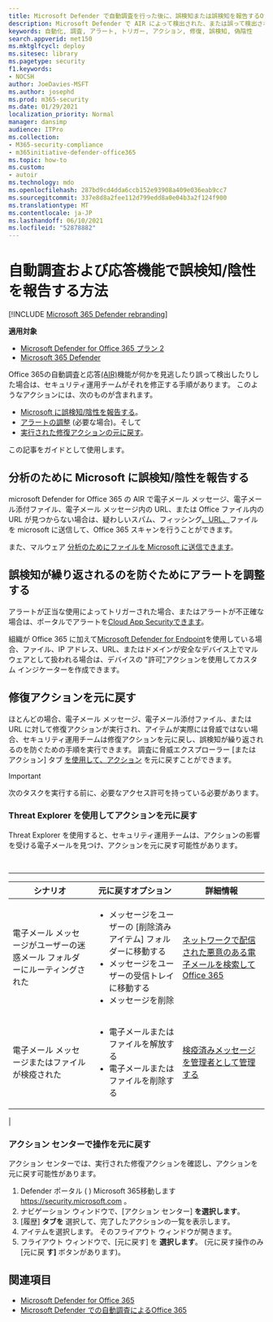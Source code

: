 ```yaml
---
title: Microsoft Defender で自動調査を行った後に、誤検知または誤検知を報告するOffice 365
description: Microsoft Defender で AIR によって検出された、または誤って検出されたデータOffice 365? 分析のために誤検知または誤検知を Microsoft に提出する方法について説明します。
keywords: 自動化, 調査, アラート, トリガー, アクション, 修復, 誤検知, 偽陰性
search.appverid: met150
ms.mktglfcycl: deploy
ms.sitesec: library
ms.pagetype: security
f1.keywords:
- NOCSH
author: JoeDavies-MSFT
ms.author: josephd
ms.prod: m365-security
ms.date: 01/29/2021
localization_priority: Normal
manager: dansimp
audience: ITPro
ms.collection:
- M365-security-compliance
- m365initiative-defender-office365
ms.topic: how-to
ms.custom:
- autoir
ms.technology: mdo
ms.openlocfilehash: 287bd9cd4dda6ccb152e93908a409e036eab9cc7
ms.sourcegitcommit: 337e8d8a2fee112d799edd8a0e04b3a2f124f900
ms.translationtype: MT
ms.contentlocale: ja-JP
ms.lasthandoff: 06/10/2021
ms.locfileid: "52878882"
---
```

# <a name="how-to-report-false-positivesnegatives-in-automated-investigation-and-response-capabilities"></a>自動調査および応答機能で誤検知/陰性を報告する方法

[!INCLUDE [Microsoft 365 Defender rebranding](../includes/microsoft-defender-for-office.md)]

**適用対象**
- [Microsoft Defender for Office 365 プラン 2](defender-for-office-365.md)
- [Microsoft 365 Defender](../defender/microsoft-365-defender.md)

Office 365の自動調査と応答[(AIR)](automated-investigation-response-office.md)機能が何かを見逃したり誤って検出したりした場合は、セキュリティ運用チームがそれを修正する手順があります。 このようなアクションには、次のものが含まれます。

- [Microsoft に誤検知/陰性を報告する](#report-a-false-positivenegative-to-microsoft-for-analysis)。
- [アラートの調整](#adjust-an-alert-to-prevent-false-positives-from-recurring) (必要な場合)。そして
- [実行された修復アクションの元に戻す](#undo-a-remediation-action)。

この記事をガイドとして使用します。

## <a name="report-a-false-positivenegative-to-microsoft-for-analysis"></a>分析のために Microsoft に誤検知/陰性を報告する

microsoft Defender for Office 365 の AIR で電子メール メッセージ、電子メール添付ファイル、電子メール メッセージ内の URL、または Office ファイル内の URL が見つからない場合は、疑わしいスパム、フィッシング[、URL、](admin-submission.md)ファイルを microsoft に送信して、Office 365 スキャンを行うことができます。

また、マルウェア [分析のためにファイルを Microsoft に送信できます](https://www.microsoft.com/wdsi/filesubmission)。

## <a name="adjust-an-alert-to-prevent-false-positives-from-recurring"></a>誤検知が繰り返されるのを防ぐためにアラートを調整する

アラートが正当な使用によってトリガーされた場合、またはアラートが不正確な場合は、ポータルでアラートを[Cloud App Securityできます](/cloud-app-security/managing-alerts)。

組織が Office 365 に加えて[Microsoft Defender for Endpoint](/windows/security/threat-protection)を使用している場合、ファイル、IP アドレス、URL、またはドメインが安全なデバイス上でマルウェアとして扱われる場合は、デバイスの "許可["](/windows/security/threat-protection/microsoft-defender-atp/manage-indicators)アクションを使用してカスタム インジケーターを作成できます。

## <a name="undo-a-remediation-action"></a>修復アクションを元に戻す

ほとんどの場合、電子メール メッセージ、電子メール添付ファイル、または URL に対して修復アクションが実行され、アイテムが実際には脅威ではない場合、セキュリティ運用チームは修復アクションを元に戻し、誤検知が繰り返されるのを防ぐための手順を実行できます。 調査に脅威エクスプローラー [または [](#undo-an-action-using-threat-explorer) アクション] タブ [を使用して、アクション](#undo-an-action-in-the-action-center) を元に戻すことができます。

> [!IMPORTANT]
> 次のタスクを実行する前に、必要なアクセス許可を持っている必要があります。

### <a name="undo-an-action-using-threat-explorer"></a>Threat Explorer を使用してアクションを元に戻す

Threat Explorer を使用すると、セキュリティ運用チームは、アクションの影響を受ける電子メールを見つけ、アクションを元に戻す可能性があります。

<br>

****

|シナリオ|元に戻すオプション|詳細情報|
|---|---|---|
|電子メール メッセージがユーザーの迷惑メール フォルダーにルーティングされた|<ul><li>メッセージをユーザーの [削除済みアイテム] フォルダーに移動する</li><li>メッセージをユーザーの受信トレイに移動する</li><li>メッセージを削除</li></ul>|[ネットワークで配信された悪意のある電子メールを検索してOffice 365](investigate-malicious-email-that-was-delivered.md)|
|電子メール メッセージまたはファイルが検疫された|<ul><li>電子メールまたはファイルを解放する</li><li> 電子メールまたはファイルを削除する</li></ul>|[検疫済みメッセージを管理者として管理する](manage-quarantined-messages-and-files.md)|
|

### <a name="undo-an-action-in-the-action-center"></a>アクション センターで操作を元に戻す

アクション センターでは、実行された修復アクションを確認し、アクションを元に戻す可能性があります。

1. Defender ポータル ( ) Microsoft 365移動します <https://security.microsoft.com> 。
2. ナビゲーション ウィンドウで、[アクション センター] **を選択します**。
3. [履歴] **タブを** 選択して、完了したアクションの一覧を表示します。
4. アイテムを選択します。 そのフライアウト ウィンドウが開きます。
5. フライアウト ウィンドウで、[元に戻す] を **選択します**。 (元に戻す操作のみ[元に戻 **す]** ボタンがあります)。

## <a name="see-also"></a>関連項目

- [Microsoft Defender for Office 365](defender-for-office-365.md)
- [Microsoft Defender での自動調査によるOffice 365](office-365-air.md)
